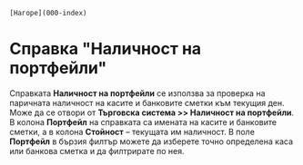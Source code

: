 ```{only} html
[Нагоре](000-index)
```

# Справка "Наличност на портфейли"

Справката **Наличност на портфейли** се използва за проверка на
паричната наличност на касите и банковите сметки към текущия
ден. Може да се отвори от **Търговска система \>\> Наличност на
портфейли**. В колона **Портфейл** на справката са имената на
касите и банковите сметки, а в колона **Стойност** – текущата им
наличност. В поле **Портфейл** в бързия филтър можете да изберете
точно определена каса или банкова сметка и да филтрирате по нея.
